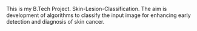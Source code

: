 This is my B.Tech Project. Skin-Lesion-Classification.
The aim is development of algorithms to classify the input image for enhancing early detection and diagnosis of skin cancer.
